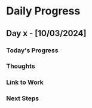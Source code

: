 # Daily Progress

## Day x - [10/03/2024]

### Today's Progress


### Thoughts


### Link to Work


### Next Steps
